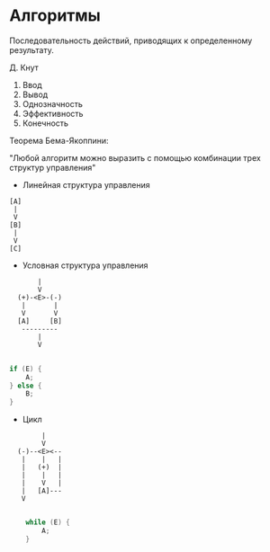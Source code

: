 # Алгоритмы

Последовательность действий, приводящих к определенному результату.

Д. Кнут

1) Ввод
2) Вывод
3) Однозначность
4) Эффективность
5) Конечность

Теорема Бема-Якоппини:

"Любой алгоритм можно выразить с помощью комбинации трех структур управления"

- Линейная структура управления

```
[A]
 |
 V
[B]
 |
 V
[C]
```
- Условная структура управления

```
       |
       V
  (+)-<E>-(-)
   |       |
   V       V
  [A]     [B]
   ---------
       |
       V
```

```JAVA
	
if (E) {
	A;
} else {
	B;
}

```
- Цикл

```
        |
        V
  (-)--<E><--
   |    |   |
   |   (+)  |
   |    |   |
   |    V   |
   |   [A]---
   V
```

```JAVA

	while (E) {
		A;
	}
```
